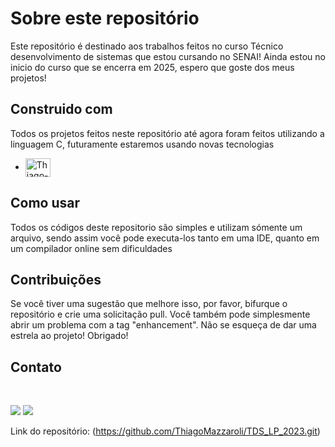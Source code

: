 
# Sobre este repositório

Este repositório é destinado aos trabalhos feitos no curso Técnico desenvolvimento de sistemas que estou cursando no SENAI! Ainda estou no inicio do curso que se encerra em 2025, espero que goste dos meus projetos! 



## Construido com


Todos os projetos feitos neste repositório até agora foram feitos utilizando a linguagem C, futuramente estaremos usando novas tecnologias

*  <img align="center" alt="Thiago-C" height="30" width="40" src="https://cdn.jsdelivr.net/gh/devicons/devicon/icons/c/c-original.svg">


<!-- GETTING STARTED -->
## Como usar

Todos os códigos deste repositorio são simples e utilizam sómente um arquivo, sendo assim você pode executa-los tanto em uma IDE, quanto em um compilador online sem dificuldades



<!-- CONTRIBUTING -->
## Contribuições

Se você tiver uma sugestão que melhore isso, por favor, bifurque o repositório e crie uma solicitação pull. Você também pode simplesmente abrir um problema com a tag "enhancement".
Não se esqueça de dar uma estrela ao projeto! Obrigado!


<!-- CONTACT -->
## Contato

  <div align = "style="display: inline_block"><br>

   <a href = "mailto:thiagomazzaroli63@gmail.com"><img src="https://img.shields.io/badge/-Gmail-%23333?style=for-the-badge&logo=gmail&logoColor=white" target="_blank"></a>
  <a href="https://www.linkedin.com/in/thiago-mazzaroli-13b8a72a2/" target="_blank"><img src="https://img.shields.io/badge/-LinkedIn-%230077B5?style=for-the-badge&logo=linkedin&logoColor=white" target="_blank"></a> 

</div>

Link do repositório: (https://github.com/ThiagoMazzaroli/TDS_LP_2023.git)


